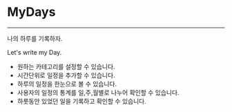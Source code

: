 # MyDays
---
나의 하루를 기록하자.

Let's write my Day.

- 원하는 카테고리를 설정할 수 있습니다.
- 시간단위로 일정을 추가할 수 있습니다.
- 하루의 일정을 한눈으로 볼 수 있습니다.
- 사용자의 일정의 통계를 일,주,월별로 나누어 확인할 수 있습니다.
- 하룻동안 있었던 일을 기록하고 확인할 수 있습니다.
